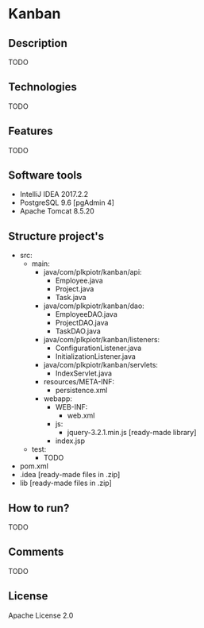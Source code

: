 # Kanban
## Description
TODO
## Technologies
TODO
## Features
TODO
## Software tools
- IntelliJ IDEA 2017.2.2
- PostgreSQL 9.6 [pgAdmin 4]
- Apache Tomcat 8.5.20
## Structure project's
- src:
  - main:
    - java/com/plkpiotr/kanban/api:
      - Employee.java
      - Project.java
      - Task.java
    - java/com/plkpiotr/kanban/dao:
      - EmployeeDAO.java
      - ProjectDAO.java
      - TaskDAO.java
    - java/com/plkpiotr/kanban/listeners:
      - ConfigurationListener.java
      - InitializationListener.java
    - java/com/plkpiotr/kanban/servlets:
      - IndexServlet.java
    - resources/META-INF:
      - persistence.xml
    - webapp:
      - WEB-INF:
        - web.xml
      - js:
        - jquery-3.2.1.min.js [ready-made library]
      - index.jsp
  - test:
    - TODO
- pom.xml
- .idea [ready-made files in .zip]
- lib [ready-made files in .zip]
## How to run?
TODO
## Comments
TODO
## License
Apache License 2.0 